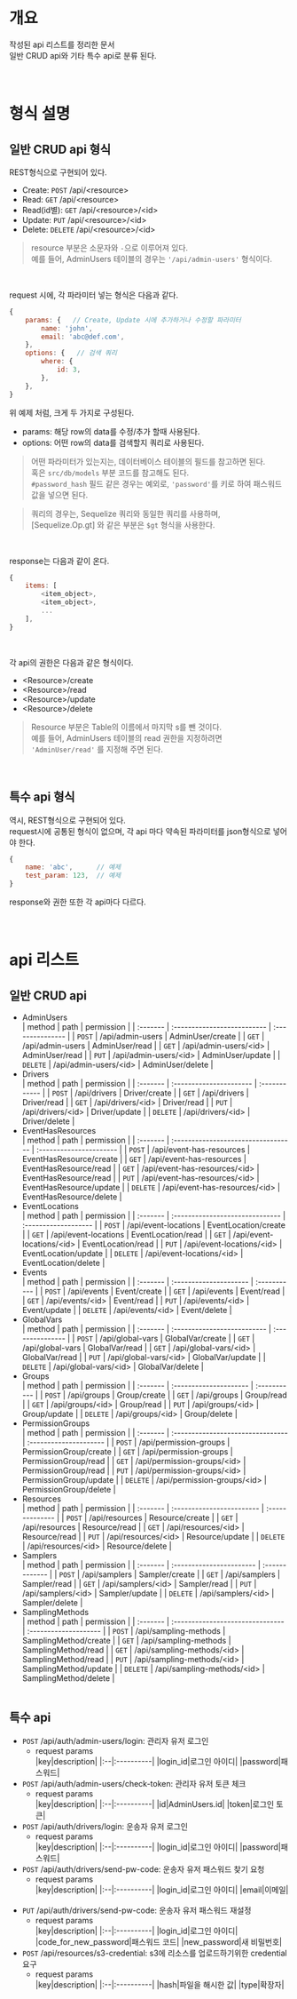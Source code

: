 # 개요
작성된 api 리스트를 정리한 문서  
일반 CRUD api와 기타 특수 api로 분류 된다.
&nbsp;  
&nbsp;  
&nbsp;  

# 형식 설명
## 일반 CRUD api 형식
REST형식으로 구현되어 있다.  
- Create: `POST` /api/&lt;resource&gt;
- Read: `GET` /api/&lt;resource&gt;
- Read(id별): `GET` /api/&lt;resource&gt;/&lt;id&gt;
- Update: `PUT`    /api/&lt;resource&gt;/&lt;id&gt;
- Delete: `DELETE` /api/&lt;resource&gt;/&lt;id&gt;
> resource 부분은 소문자와 `-`으로 이루어져 있다.  
> 예를 들어, AdminUsers 테이블의 경우는 `'/api/admin-users'` 형식이다.

&nbsp;  

request 시에, 각 파라미터 넣는 형식은 다음과 같다.
```javascript
{
    params: {   // Create, Update 시에 추가하거나 수정할 파라미터
        name: 'john',
        email: 'abc@def.com',
    },
    options: {   // 검색 쿼리
        where: {
            id: 3,
        },
    },
}
```
위 예제 처럼, 크게 두 가지로 구성된다.
- params: 해당 row의 data를 수정/추가 할때 사용된다.
- options: 어떤 row의 data를 검색할지 쿼리로 사용된다.
> 어떤 파라미터가 있는지는, 데이터베이스 테이블의 필드를 참고하면 된다.  
> 혹은 `src/db/models` 부분 코드를 참고해도 된다.  
> `#password_hash` 필드 같은 경우는 예외로, `'password'`를 키로 하여 패스워드값을 넣으면 된다.

> 쿼리의 경우는, Sequelize 쿼리와 동일한 쿼리를 사용하며,  
> [Sequelize.Op.gt] 와 같은 부분은 `$gt` 형식을 사용한다.

&nbsp;  

response는 다음과 같이 온다.
```javascript
{
    items: [
        <item_object>,
        <item_object>,
        ...
    ],
}
```
&nbsp;  

각 api의 권한은 다음과 같은 형식이다.  
- &lt;Resource&gt;/create
- &lt;Resource&gt;/read
- &lt;Resource&gt;/update
- &lt;Resource&gt;/delete
> Resource 부분은 Table의 이름에서 마지막 s를 뺀 것이다.  
> 예를 들어, AdminUsers 테이블의 read 권한을 지정하려면  
> `'AdminUser/read'` 를 지정해 주면 된다.

&nbsp;  

## 특수 api 형식
역시, REST형식으로 구현되어 있다.  
request시에 공통된 형식이 없으며, 각 api 마다 약속된 파라미터를 json형식으로 넣어야 한다.
```javascript
{
    name: 'abc',      // 예제
    test_param: 123,  // 예제
}
```

response와 권한 또한 각 api마다 다르다.
&nbsp;  
&nbsp;  
&nbsp;  

# api 리스트
## 일반 CRUD api
- AdminUsers  
  | method   | path                        | permission       |
  | :------- | :-------------------------- | :--------------- |
  | `POST`   | /api/admin-users            | AdminUser/create |
  | `GET`    | /api/admin-users            | AdminUser/read   |
  | `GET`    | /api/admin-users/&lt;id&gt; | AdminUser/read   |
  | `PUT`    | /api/admin-users/&lt;id&gt; | AdminUser/update |
  | `DELETE` | /api/admin-users/&lt;id&gt; | AdminUser/delete |
&nbsp;  
- Drivers  
  | method   | path                    | permission    |
  | :------- | :---------------------- | :------------ |
  | `POST`   | /api/drivers            | Driver/create |
  | `GET`    | /api/drivers            | Driver/read   |
  | `GET`    | /api/drivers/&lt;id&gt; | Driver/read   |
  | `PUT`    | /api/drivers/&lt;id&gt; | Driver/update |
  | `DELETE` | /api/drivers/&lt;id&gt; | Driver/delete |
&nbsp;  
- EventHasResources  
  | method   | path                                | permission              |
  | :------- | :---------------------------------- | :---------------------- |
  | `POST`   | /api/event-has-resources            | EventHasResource/create |
  | `GET`    | /api/event-has-resources            | EventHasResource/read   |
  | `GET`    | /api/event-has-resources/&lt;id&gt; | EventHasResource/read   |
  | `PUT`    | /api/event-has-resources/&lt;id&gt; | EventHasResource/update |
  | `DELETE` | /api/event-has-resources/&lt;id&gt; | EventHasResource/delete |
&nbsp;  
- EventLocations  
  | method   | path                            | permission           |
  | :------- | :------------------------------ | :------------------- |
  | `POST`   | /api/event-locations            | EventLocation/create |
  | `GET`    | /api/event-locations            | EventLocation/read   |
  | `GET`    | /api/event-locations/&lt;id&gt; | EventLocation/read   |
  | `PUT`    | /api/event-locations/&lt;id&gt; | EventLocation/update |
  | `DELETE` | /api/event-locations/&lt;id&gt; | EventLocation/delete |
&nbsp;  
- Events  
  | method   | path                   | permission   |
  | :------- | :--------------------- | :----------- |
  | `POST`   | /api/events            | Event/create |
  | `GET`    | /api/events            | Event/read   |
  | `GET`    | /api/events/&lt;id&gt; | Event/read   |
  | `PUT`    | /api/events/&lt;id&gt; | Event/update |
  | `DELETE` | /api/events/&lt;id&gt; | Event/delete |
&nbsp;  
- GlobalVars  
  | method   | path                        | permission       |
  | :------- | :-------------------------- | :--------------- |
  | `POST`   | /api/global-vars            | GlobalVar/create |
  | `GET`    | /api/global-vars            | GlobalVar/read   |
  | `GET`    | /api/global-vars/&lt;id&gt; | GlobalVar/read   |
  | `PUT`    | /api/global-vars/&lt;id&gt; | GlobalVar/update |
  | `DELETE` | /api/global-vars/&lt;id&gt; | GlobalVar/delete |
&nbsp;  
- Groups  
  | method   | path                   | permission   |
  | :------- | :--------------------- | :----------- |
  | `POST`   | /api/groups            | Group/create |
  | `GET`    | /api/groups            | Group/read   |
  | `GET`    | /api/groups/&lt;id&gt; | Group/read   |
  | `PUT`    | /api/groups/&lt;id&gt; | Group/update |
  | `DELETE` | /api/groups/&lt;id&gt; | Group/delete |
&nbsp;  
- PermissionGroups  
  | method   | path                              | permission             |
  | :------- | :-------------------------------- | :--------------------- |
  | `POST`   | /api/permission-groups            | PermissionGroup/create |
  | `GET`    | /api/permission-groups            | PermissionGroup/read   |
  | `GET`    | /api/permission-groups/&lt;id&gt; | PermissionGroup/read   |
  | `PUT`    | /api/permission-groups/&lt;id&gt; | PermissionGroup/update |
  | `DELETE` | /api/permission-groups/&lt;id&gt; | PermissionGroup/delete |
&nbsp;  
- Resources  
  | method   | path                      | permission      |
  | :------- | :------------------------ | :-------------- |
  | `POST`   | /api/resources            | Resource/create |
  | `GET`    | /api/resources            | Resource/read   |
  | `GET`    | /api/resources/&lt;id&gt; | Resource/read   |
  | `PUT`    | /api/resources/&lt;id&gt; | Resource/update |
  | `DELETE` | /api/resources/&lt;id&gt; | Resource/delete |
&nbsp;  
- Samplers  
  | method   | path                     | permission     |
  | :------- | :----------------------- | :------------- |
  | `POST`   | /api/samplers            | Sampler/create |
  | `GET`    | /api/samplers            | Sampler/read   |
  | `GET`    | /api/samplers/&lt;id&gt; | Sampler/read   |
  | `PUT`    | /api/samplers/&lt;id&gt; | Sampler/update |
  | `DELETE` | /api/samplers/&lt;id&gt; | Sampler/delete |
&nbsp;  
- SamplingMethods  
  | method   | path                             | permission            |
  | :------- | :------------------------------- | :-------------------- |
  | `POST`   | /api/sampling-methods            | SamplingMethod/create |
  | `GET`    | /api/sampling-methods            | SamplingMethod/read   |
  | `GET`    | /api/sampling-methods/&lt;id&gt; | SamplingMethod/read   |
  | `PUT`    | /api/sampling-methods/&lt;id&gt; | SamplingMethod/update |
  | `DELETE` | /api/sampling-methods/&lt;id&gt; | SamplingMethod/delete |
&nbsp;  
&nbsp;  

## 특수 api
- `POST` /api/auth/admin-users/login: 관리자 유저 로그인  
  - request params  
    |key|description|
    |:--|:----------|
    |login_id|로그인 아이디|
    |password|패스워드|
&nbsp;  
- `POST` /api/auth/admin-users/check-token: 관리자 유저 토큰 체크
  - request params  
    |key|description|
    |:--|:----------|
    |id|AdminUsers.id|
    |token|로그인 토큰|
&nbsp;  
- `POST` /api/auth/drivers/login: 운송자 유저 로그인  
  - request params  
    |key|description|
    |:--|:----------|
    |login_id|로그인 아이디|
    |password|패스워드|
&nbsp;  
- `POST` /api/auth/drivers/send-pw-code: 운송자 유저 패스워드 찾기 요청  
  - request params  
    |key|description|
    |:--|:----------|
    |login_id|로그인 아이디|
    |email|이메일|
&nbsp;  
- `PUT` /api/auth/drivers/send-pw-code: 운송자 유저 패스워드 재설정  
  - request params  
    |key|description|
    |:--|:----------|
    |login_id|로그인 아이디|
    |code_for_new_password|패스워드 코드|
    |new_password|새 비밀번호|
&nbsp;  
- `POST` /api/resources/s3-credential: s3에 리소스를 업로드하기위한 credential 요구  
  - request params  
    |key|description|
    |:--|:----------|
    |hash|파일을 해시한 값|
    |type|확장자|
&nbsp;  